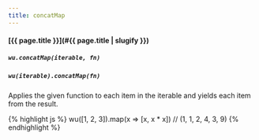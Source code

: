 ```yaml
---
title: concatMap
---
```

#### [{{ page.title }}](#{{ page.title | slugify }})
##### `wu.concatMap(iterable, fn)`
##### `wu(iterable).concatMap(fn)`

Applies the given function to each item in the iterable and yields each item
from the result.

{% highlight js %}
wu([1, 2, 3]).map(x => [x, x * x])
// (1, 1, 2, 4, 3, 9)
{% endhighlight %}
